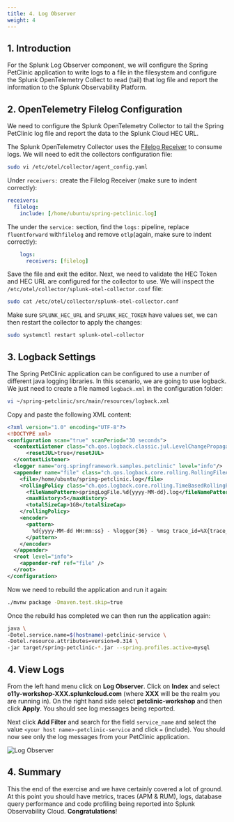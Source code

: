 ```yaml
---
title: 4. Log Observer
weight: 4
---
```


## 1. Introduction

For the Splunk Log Observer component, we will configure the Spring PetClinic application to write logs to a file in the filesystem and configure the Splunk OpenTelemetry Collect to read (tail) that log file and report the information to the Splunk Observability Platform.

## 2. OpenTelemetry Filelog Configuration

We need to configure the Splunk OpenTelemetry Collector to tail the Spring PetClinic log file and report the data to the Splunk Cloud HEC URL.

The Splunk OpenTelemetry Collector uses the [Filelog Receiver](https://github.com/open-telemetry/opentelemetry-collector-contrib/blob/main/receiver/filelogreceiver/README.md) to consume logs. We will need to edit the collectors configuration file:

``` bash
sudo vi /etc/otel/collector/agent_config.yaml
```

Under `receivers:` create the Filelog Receiver (make sure to indent correctly):

``` yaml {hl_lines="2-3"}
receivers:
  filelog:
    include: [/home/ubuntu/spring-petclinic.log]
```

The under the `service:` section, find the `logs:` pipeline, replace `fluentforward` with`filelog` and remove `otlp`(again, make sure to indent correctly):

``` yaml {hl_lines="2-7"}
    logs:
      receivers: [filelog]
```

Save the file and exit the editor. Next, we need to validate the HEC Token and HEC URL are configured for the collector to use. We will inspect the `/etc/otel/collector/splunk-otel-collector.conf` file:

```bash
sudo cat /etc/otel/collector/splunk-otel-collector.conf
```

Make sure `SPLUNK_HEC_URL` and `SPLUNK_HEC_TOKEN` have values set, we can then restart the collector to apply the changes:

``` bash
sudo systemctl restart splunk-otel-collector
```

## 3. Logback Settings

The Spring PetClinic application can be configured to use a number of different java logging libraries. In this scenario, we are going to use logback. We just need to create a file named `logback.xml` in the configuration folder:

```bash
vi ~/spring-petclinic/src/main/resources/logback.xml
```

Copy and paste the following XML content:

```xml
<?xml version="1.0" encoding="UTF-8"?>
<!DOCTYPE xml>
<configuration scan="true" scanPeriod="30 seconds">
  <contextListener class="ch.qos.logback.classic.jul.LevelChangePropagator">
      <resetJUL>true</resetJUL>
  </contextListener>
  <logger name="org.springframework.samples.petclinic" level="info"/>
  <appender name="file" class="ch.qos.logback.core.rolling.RollingFileAppender">
    <file>/home/ubuntu/spring-petclinic.log</file>
    <rollingPolicy class="ch.qos.logback.core.rolling.TimeBasedRollingPolicy">
      <fileNamePattern>springLogFile.%d{yyyy-MM-dd}.log</fileNamePattern>
      <maxHistory>5</maxHistory>
      <totalSizeCap>1GB</totalSizeCap>
    </rollingPolicy>
    <encoder>
      <pattern>
        %d{yyyy-MM-dd HH:mm:ss} - %logger{36} - %msg trace_id=%X{trace_id} span_id=%X{span_id} trace_flags=%X{trace_flags} %n service.name=%property{otel.resource.service.name}, deployment.environment=%property{otel.resource.deployment.environment}: %m%n
      </pattern>
    </encoder>
  </appender>
  <root level="info">
    <appender-ref ref="file" />
  </root>
</configuration>
```

Now we need to rebuild the application and run it again:

```bash
./mvnw package -Dmaven.test.skip=true
```

Once the rebuild has completed we can then run the application again:

```bash
java \
-Dotel.service.name=$(hostname)-petclinic-service \
-Dotel.resource.attributes=version=0.314 \
-jar target/spring-petclinic-*.jar --spring.profiles.active=mysql
```

## 4. View Logs

From the left hand menu click on **Log Observer**. Click on **Index** and select **o11y-workshop-XXX.splunkcloud.com** (where **XXX** will be the realm you are running in). On the right hand side select **petclinic-workshop** and then click **Apply**. You should see log messages being reported.

Next click **Add Filter** and search for the field `service_name` and select the value `<your host name>-petclinic-service` and click `=` (include). You should now see only the log messages from your PetClinic application.

![Log Observer](../images/log-observer.png)

## 4. Summary

This the end of the exercise and we have certainly covered a lot of ground. At this point you should have metrics, traces (APM & RUM), logs, database query performance and code profiling being reported into Splunk Observability Cloud. **Congratulations**!
